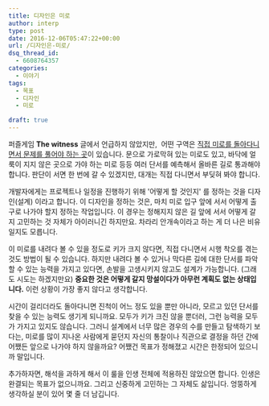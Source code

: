 ```yaml
---
title: 디자인은 미로
author: interp
type: post
date: 2016-12-06T05:47:22+00:00
url: /디자인은-미로/
dsq_thread_id:
  - 6608764357
categories:
  - 이야기
tags:
  - 목표
  - 디자인
  - 미로

draft: true
---
```

퍼즐게임 **The witness** 글에서 언급하지 않았지만,  어떤 구역은 <span style="text-decoration: underline;">직접 미로를 돌아다니면서 문제를 풀어야 하는 곳</span>이 있습니다. 문으로 가로막혀 있는 미로도 있고, 바닥에 얼룩이 지지 않은 곳으로 가야 하는 미로 등등 여러 단서를 예측해서 올바른 길로 통과해야 합니다. 판단이 서면 한 번에 갈 수 있겠지만, 대개는 직접 다니면서 부딪혀 봐야 합니다.

개발자에게는 프로젝트나 일정을 진행하기 위해 '어떻게 할 것인지' 를 정하는 것을 디자인(설계) 이라고 합니다. 이 디자인을 정하는 것은, 마치 미로 입구 앞에 서서 어떻게 출구로 나가야 할지 정하는 작업입니다. 이 경우는 정해지지 않은 길 앞에 서서 어떻게 갈지 고민하는 것 자체가 아이러니긴 하지만요. 차라리 안개속이라고 하는 게 더 나은 비유일지도 모릅니다.

이 미로를 내려다 볼 수 있을 정도로 키가 크지 않다면, 직접 다니면서 시행 착오를 겪는 것도 방법이 될 수 있습니다. 하지만 내려다 볼 수 있거나 막다른 길에 대한 단서를 파악할 수 있는 능력을 가지고 있다면, 손발을 고생시키지 않고도 설계가 가능합니다. (그래도 시도는 하겠지만요) **중요한 것은 어떻게 갈지 망설이다가 아무런 계획도 없는 상태입니다.** 이런 상황이 가장 좋지 않다고 생각합니다.

시간이 걸리더라도 돌아다니면 진척이 어느 정도 있을 뿐만 아니라, 모르고 있던 단서를 찾을 수 있는 능력도 생기게 되니까요. 모두가 키가 크진 않을 뿐더러, 그런 능력을 모두가 가지고 있지도 않습니다. 그러니 설계에서 너무 많은 경우의 수를 만들고 탐색하기 보다는, 미로를 많이 지나온 사람에게 묻던지 자신의 통찰이나 직관으로 결정을 하던 간에 어쨌든 앞으로 나가야 하지 않을까요? 어쨌건 목표가 정해졌고 시간은 한정되어 있으니까 말입니다.

추가하자면, 해석을 과하게 해서 이 룰을 인생 전체에 적용하진 않았으면 합니다. 인생은 완결되는 목표가 없으니까요. 그리고 신중하게 고민하는 그 자체도 삶입니다. 엉뚱하게 생각하실 분이 있어 몇 줄 더 남깁니다.
